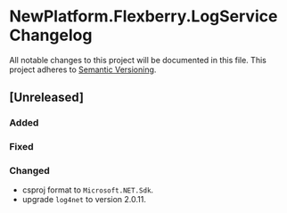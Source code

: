 # NewPlatform.Flexberry.LogService Changelog

All notable changes to this project will be documented in this file.
This project adheres to [Semantic Versioning](http://semver.org/).

## [Unreleased]

### Added

### Fixed

### Changed
* csproj format to `Microsoft.NET.Sdk`.
* upgrade `log4net` to version 2.0.11.
